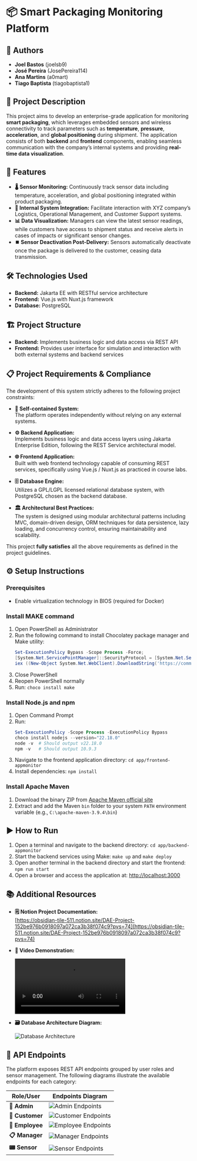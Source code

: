 # 📦 Smart Packaging Monitoring Platform

## 👥 Authors
- **Joel Bastos** (joelsb9)  
- **José Pereira** (JosePereira114)  
- **Ana Martins** (a0mart)  
- **Tiago Baptista** (tiagobaptista1)  


## 📝 Project Description

This project aims to develop an enterprise-grade application for monitoring **smart packaging**, which leverages embedded sensors and wireless connectivity to track parameters such as **temperature**, **pressure**, **acceleration**, and **global positioning** during shipment. The application consists of both **backend** and **frontend** components, enabling seamless communication with the company’s internal systems and providing **real-time data visualization**.



## 🚀 Features

- **🌡️ Sensor Monitoring:** Continuously track sensor data including temperature, acceleration, and global positioning integrated within product packaging.  
- **🔗 Internal System Integration:** Facilitate interaction with XYZ company’s Logistics, Operational Management, and Customer Support systems.  
- **📊 Data Visualization:** Managers can view the latest sensor readings, while customers have access to shipment status and receive alerts in cases of impacts or significant sensor changes.  
- **⏹️ Sensor Deactivation Post-Delivery:** Sensors automatically deactivate once the package is delivered to the customer, ceasing data transmission.



## 🛠️ Technologies Used

- **Backend:** Jakarta EE with RESTful service architecture  
- **Frontend:** Vue.js with Nuxt.js framework  
- **Database:** PostgreSQL  



## 🏗️ Project Structure

- **Backend:** Implements business logic and data access via REST API  
- **Frontend:** Provides user interface for simulation and interaction with both external systems and backend services  



## 📋 Project Requirements & Compliance

The development of this system strictly adheres to the following project constraints:

- **🧩 Self-contained System:**  
  The platform operates independently without relying on any external systems.

- **⚙️ Backend Application:**  
  Implements business logic and data access layers using Jakarta Enterprise Edition, following the REST Service architectural model.

- **🌐 Frontend Application:**  
  Built with web frontend technology capable of consuming REST services, specifically using Vue.js / Nuxt.js as practiced in course labs.

- **🗄️ Database Engine:**  
  Utilizes a GPL/LGPL licensed relational database system, with PostgreSQL chosen as the backend database.

- **🏛️ Architectural Best Practices:**  
  The system is designed using modular architectural patterns including MVC, domain-driven design, ORM techniques for data persistence, lazy loading, and concurrency control, ensuring maintainability and scalability.

This project **fully satisfies** all the above requirements as defined in the project guidelines.



## ⚙️ Setup Instructions

### Prerequisites

- Enable virtualization technology in BIOS (required for Docker)  

### Install MAKE command

1. Open PowerShell as Administrator  
2. Run the following command to install Chocolatey package manager and Make utility:  
   ```powershell
   Set-ExecutionPolicy Bypass -Scope Process -Force;
   [System.Net.ServicePointManager]::SecurityProtocol = [System.Net.ServicePointManager]::SecurityProtocol -bor 3072;
   iex ((New-Object System.Net.WebClient).DownloadString('https://community.chocolatey.org/install.ps1'))
   ```  
3. Close PowerShell  
4. Reopen PowerShell normally  
5. Run:  `choco install make`

### Install Node.js and npm

1. Open Command Prompt  
2. Run:  
   ```powershell
   Set-ExecutionPolicy -Scope Process -ExecutionPolicy Bypass
   choco install nodejs --version="22.18.0"
   node -v  # Should output v22.18.0
   npm -v   # Should output 10.9.3
   ```  
3. Navigate to the frontend application directory:  `cd app/frontend-appmonitor`  
4. Install dependencies:  `npm install`

### Install Apache Maven

1. Download the binary ZIP from [Apache Maven official site](https://maven.apache.org/download.cgi)  
2. Extract and add the Maven `bin` folder to your system `PATH` environment variable (e.g., `C:\apache-maven-3.9.4\bin`)  



## ▶️ How to Run

1. Open a terminal and navigate to the backend directory:  `cd app/backend-appmonitor`  
2. Start the backend services using Make:  `make up` and `make deploy`  
3. Open another terminal in the backend directory and start the frontend:  `npm run start`  
4. Open a browser and access the application at:  [http://localhost:3000](http://localhost:3000)



## 📚 Additional Resources

- **🗒️ Notion Project Documentation:**  
  [https://obsidian-tile-511.notion.site/DAE-Project-152be976b0918097a072ca3b38f074c9?pvs=74](https://obsidian-tile-511.notion.site/DAE-Project-152be976b0918097a072ca3b38f074c9?pvs=74)  

- **🎥 Video Demonstration:**  

  ![Video Demonstration](AppMonitor-ExplainatoryVideo.mkv)  

- **🗃️ Database Architecture Diagram:**  

  ![Database Architecture](ClassDiagramSketch.png)


 
## 📡 API Endpoints

The platform exposes REST API endpoints grouped by user roles and sensor management. The following diagrams illustrate the available endpoints for each category:

| Role/User       | Endpoints Diagram               |
|-----------------|--------------------------------|
| **👑 Admin**       | ![Admin Endpoints](Endpoints/Admin_Enpoints.png) |
| **🙋 Customer**    | ![Customer Endpoints](Endpoints/Customer_Endpoints.png) |
| **👷 Employee**    | ![Employee Endpoints](Endpoints/Employee_Endpoints.png) |
| **📋 Manager**     | ![Manager Endpoints](Endpoints/Manager_Endpoints.png) |
| **📟 Sensor**      | ![Sensor Endpoints](Endpoints/Sensor_Enpoints.png) |